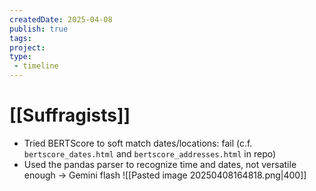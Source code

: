 ```yaml
---
createdDate: 2025-04-08
publish: true
tags: 
project: 
type:
 - timeline
---
```

# [[Suffragists]]
- Tried BERTScore to soft match dates/locations: fail (c.f. `bertscore_dates.html` and `bertscore_addresses.html` in repo)
- Used the pandas parser to recognize time and dates, not versatile enough -> Gemini flash
![[Pasted image 20250408164818.png|400]]